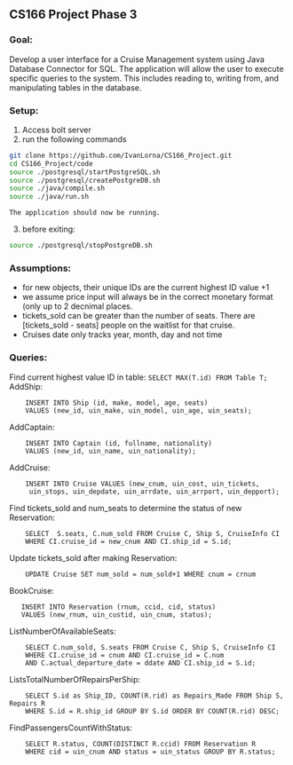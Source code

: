 ## CS166 Project Phase 3

### Goal:
Develop a user interface for a Cruise Management system using Java Database Connector for SQL. The application will allow the user to execute specific queries to the system. This includes reading to, writing from, and manipulating tables in the database.

### Setup:
1. Access bolt server
2. run the following commands 
```bash ssh wch132-##	
git clone https://github.com/IvanLorna/CS166_Project.git
cd CS166_Project/code
source ./postgresql/startPostgreSQL.sh
source ./postgresql/createPostgreDB.sh
source ./java/compile.sh
source ./java/run.sh
```
	The application should now be running.
3. before exiting:
```bash 
source ./postgresql/stopPostgreDB.sh
```
### Assumptions:
- for new objects, their unique IDs are the current highest ID value +1
- we assume price input will always be in the correct monetary format (only up to 2 decnimal places.
- tickets_sold can be greater than the number of seats. There are [tickets_sold - seats] people on the waitlist for that cruise.
- Cruises date only tracks year, month, day and not time

### Queries:
Find current highest value ID in table:
    ```SELECT MAX(T.id) FROM Table T;```
AddShip:
```
    INSERT INTO Ship (id, make, model, age, seats) 
    VALUES (new_id, uin_make, uin_model, uin_age, uin_seats);
```
AddCaptain:
```
    INSERT INTO Captain (id, fullname, nationality) 
    VALUES (new_id, uin_name, uin_nationality);
```      
AddCruise:
 ```
	 INSERT INTO Cruise VALUES (new_cnum, uin_cost, uin_tickets,
	  uin_stops, uin_depdate, uin_arrdate, uin_arrport, uin_depport); 
 ```
        
Find tickets_sold and num_seats to determine the status of new Reservation:
```
    SELECT  S.seats, C.num_sold FROM Cruise C, Ship S, CruiseInfo CI 
    WHERE CI.cruise_id = new_cnum AND CI.ship_id = S.id;
```
Update tickets_sold after making Reservation:
```
    UPDATE Cruise SET num_sold = num_sold+1 WHERE cnum = crnum
```   
BookCruise:
 ```
	INSERT INTO Reservation (rnum, ccid, cid, status) 
    VALUES (new_rnum, uin_custid, uin_cnum, status);
```
ListNumberOfAvailableSeats:
```
    SELECT C.num_sold, S.seats FROM Cruise C, Ship S, CruiseInfo CI 
    WHERE CI.cruise_id = cnum AND CI.cruise_id = C.num 
    AND C.actual_departure_date = ddate AND CI.ship_id = S.id;
```   
ListsTotalNumberOfRepairsPerShip:
```
    SELECT S.id as Ship_ID, COUNT(R.rid) as Repairs_Made FROM Ship S, Repairs R 
    WHERE S.id = R.ship_id GROUP BY S.id ORDER BY COUNT(R.rid) DESC;
```    
FindPassengersCountWithStatus:
```
    SELECT R.status, COUNT(DISTINCT R.ccid) FROM Reservation R 
    WHERE cid = uin_cnum AND status = uin_status GROUP BY R.status;
```
